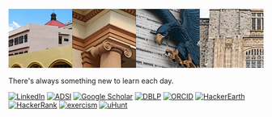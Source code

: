 ![Cover photo](cover.png)

There's always something new to learn each day.

[![LinkedIn](https://img.shields.io/badge/LinkedIn--white?logo=linkedin&label=LinkedIn&labelColor=0e76a8&color=lightgrey)](https://www.linkedin.com/in/allansioson/) [![ADSI](https://img.shields.io/badge/ADSI--white?label=AD%20Sci-Index&labelColor=140f72&logoColor=white&color=lightgrey)](https://www.adscientificindex.com/scientist.php?id=293763) [![Google Scholar](https://img.shields.io/badge/GoogleScholar--white?logo=google&label=GoogleScholar&labelColor=4285F4&logoColor=white&color=lightgrey)](https://scholar.google.com/citations?user=WXiA6qQAAAAJ&hl=en&oi=ao) [![DBLP](https://img.shields.io/badge/DBLP--white?label=DBLP&labelColor=ffc300&logoColor=white&color=lightgrey)](https://dblp.org/pid/58/4636.html) [![ORCID](https://img.shields.io/badge/ORCID--white?label=ORCID&labelColor=008000&logoColor=white&color=lightgrey)](https://orcid.org/0000-0003-1696-4560) [![HackerEarth](https://img.shields.io/badge/HackerEarth--white?logo=hackerearth&label=HackerEarth&labelColor=525E75&logoColor=white&color=lightgrey)](https://www.hackerearth.com/@allan.sioson) [![HackerRank](https://img.shields.io/badge/HackerRank--white?logo=hackerrank&label=HackerRank&labelColor=brightgreen&logoColor=white&color=lightgrey)](https://www.hackerrank.com/asioson) [![exercism](https://img.shields.io/badge/Exercism--009CAB?logo=exercism&label=Exercism&labelColor=purple&logoColor=white&color=lightgrey)](https://exercism.org/profiles/asioson) [![uHunt](https://img.shields.io/badge/uHunt--white?label=UVA%20Hunt&labelColor=red&logoColor=white&color=lightgrey)](https://uhunt.onlinejudge.org/id/1351)

<!---
asioson/asioson is a ✨ special ✨ repository because its `README.md` (this file) appears on your GitHub profile.
You can click the Preview link to take a look at your changes.
--->

